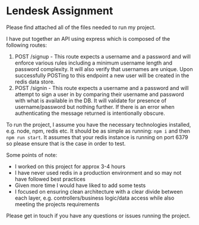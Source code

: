 # Lendesk Assignment

Please find attached all of the files needed to run my project.

I have put together an API using express which is composed of the following routes:

1. POST /signup - This route expects a username and a password and will enforce various rules including a minimum username length and password complexity. It will also verify that usernames are unique. Upon successfully POSTing to this endpoint a new user will be created in the redis data store.
2. POST /signin - This route expects a username and a password and will attempt to sign a user in by comparing their username and password with what is available in the DB. It will validate for presence of username/password but nothing further. If there is an error when authenticating the message returned is intentionally obscure.

To run the project, I assume you have the necessary technologies installed, e.g. node, npm, redis etc. It should be as simple as running: `npm i` and then `npm run start`. It assumes that your redis instance is running on port 6379 so please ensure that is the case in order to test.

Some points of note:

- I worked on this project for approx 3-4 hours
- I have never used redis in a production environment and so may not have followed best practices
- Given more time I would have liked to add some tests
- I focused on ensuring clean architecture with a clear divide between each layer, e.g. controllers/business logic/data access while also meeting the projects requirements

Please get in touch if you have any questions or issues running the project.
